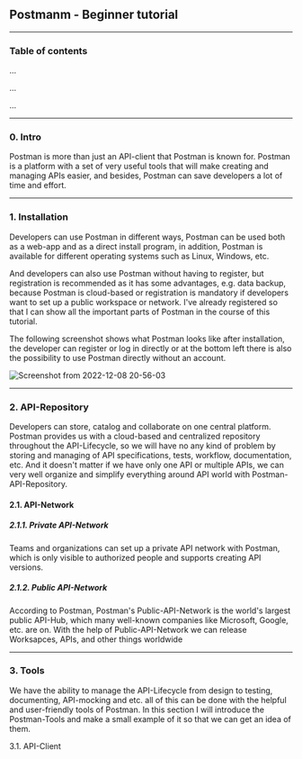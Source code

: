 ## Postmanm - Beginner tutorial
-------

### Table of contents

...

...


...

--------
### 0. Intro

Postman is more than just an API-client that Postman is known for. Postman is a platform with a set of very useful tools that will make creating and managing APIs easier, and besides, Postman can save developers a lot of time and effort.

---------

### 1. Installation

Developers can use Postman in different ways, Postman can be used both as a web-app and as a direct install program, in addition, Postman is available for different operating systems such as Linux, Windows, etc.

And developers can also use Postman without having to register, but registration is recommended as it has some advantages, e.g. data backup, because Postman is cloud-based or registration is mandatory if developers want to set up a public workspace or network. I've already registered so that I can show all the important parts of Postman in the course of this tutorial.

The following screenshot shows what Postman looks like after installation, the developer can register or log in directly or at the bottom left there is also the possibility to use Postman directly without an account.

![Screenshot from 2022-12-08 20-56-03](https://user-images.githubusercontent.com/43212219/206555066-4ce9d7b4-42e2-439d-8533-b6f45260aeec.png)

---------

### 2. API-Repository

Developers can store, catalog and collaborate on one central platform. Postman provides us with a cloud-based and centralized repository throughout the API-Lifecycle, so we will have no any kind of problem by storing and managing of API specifications, tests, workflow, documentation, etc. And it doesn't matter if we have only one API or multiple APIs, we can very well organize and simplify everything around API world with Postman-API-Repository.


#### 2.1. API-Network

 ##### 2.1.1. Private API-Network
 
Teams and organizations can set up a private API network with Postman, which is only visible to authorized people and supports creating API versions.
 

 ##### 2.1.2. Public API-Network
 
 According to Postman, Postman's Public-API-Network is the world's largest public API-Hub, which many well-known companies like Microsoft, Google, etc.    are on. With the help of Public-API-Network we can release Worksapces, APIs, and other things worldwide

---------

### 3. Tools

We have the ability to manage the API-Lifecycle from design to testing, documenting, API-mocking and etc. all of this can be done with the helpful and user-friendly tools of Postman. In this section I will introduce the Postman-Tools and make a small example of it so that we can get an idea of them.

3.1. API-Client


